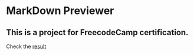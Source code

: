 # MarkDown Previewer
## This is a project for FreecodeCamp certification.

Check the [result](https://alexa5etrova.github.io/markdown-previewer/)
